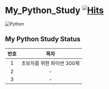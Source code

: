 # My_Python_Study [![Hits](https://hits.seeyoufarm.com/api/count/incr/badge.svg?url=https%3A%2F%2Fgithub.com%2FHRPzz%2FMy_Python_Study&count_bg=%2379C83D&title_bg=%23555555&icon=&icon_color=%23E7E7E7&title=hits&edge_flat=false)](https://hits.seeyoufarm.com)

![Python](https://img.shields.io/badge/python-3670A0?style=for-the-badge&logo=python&logoColor=ffdd54)

## My Python Study Status

|번호|목차|
|:---:|:---:|
|1|초보자를 위한 파이썬 300제|
|2|-|
|3|-|
